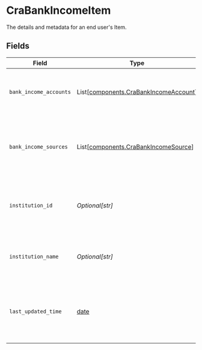 # CraBankIncomeItem

The details and metadata for an end user's Item.


## Fields

| Field                                                                                    | Type                                                                                     | Required                                                                                 | Description                                                                              |
| ---------------------------------------------------------------------------------------- | ---------------------------------------------------------------------------------------- | ---------------------------------------------------------------------------------------- | ---------------------------------------------------------------------------------------- |
| `bank_income_accounts`                                                                   | List[[components.CraBankIncomeAccount](../../models/components/crabankincomeaccount.md)] | :heavy_minus_sign:                                                                       | The Item's accounts that have Bank Income data.                                          |
| `bank_income_sources`                                                                    | List[[components.CraBankIncomeSource](../../models/components/crabankincomesource.md)]   | :heavy_minus_sign:                                                                       | The income sources for this Item. Each entry in the array is a single income source.     |
| `institution_id`                                                                         | *Optional[str]*                                                                          | :heavy_minus_sign:                                                                       | The unique identifier of the institution associated with the Item.                       |
| `institution_name`                                                                       | *Optional[str]*                                                                          | :heavy_minus_sign:                                                                       | The name of the institution associated with the Item.                                    |
| `last_updated_time`                                                                      | [date](https://docs.python.org/3/library/datetime.html#date-objects)                     | :heavy_minus_sign:                                                                       | The time when this Item's data was last retrieved from the financial institution.        |